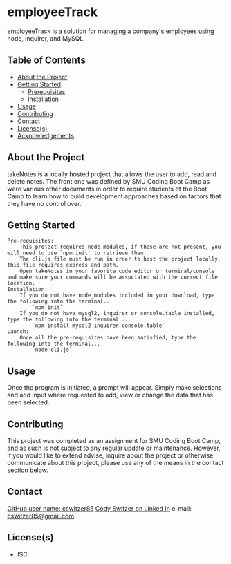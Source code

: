 # employeeTrack
employeeTrack is a solution for managing a company's employees using node, inquirer, and MySQL.

<!-- TABLE OF CONTENTS -->
## Table of Contents

* [About the Project](#About-the-project)
* [Getting Started](#Getting-started)
  * [Prerequisites](#Prerequisites)
  * [Installation](#Installation)
* [Usage](#Usage)
* [Contributing](#Contributing)
* [Contact](#Contact)
* [License(s)](#License(s))
* [Acknowledgements](#Acknowledgements)

## About the Project
takeNotes is a locally hosted project that allows the user to add, read and delete notes. The front end was defined by SMU Coding Boot Camp as were various other documents in order to require students of the Boot Camp to learn how to build development approaches based on factors that they have no control over.

## Getting Started
    Pre-requisites:
        This project requires node modules, if these are not present, you will need to use `npm init` to retrieve them.
        The cli.js file must be run in order to host the project locally, this file requires express and path.
        Open takeNotes in your favorite code editor or terminal/console and make sure your commands will be associated with the correct file location.
    Installation:
        If you do not have node_modules included in your download, type the following into the terminal...
            `npm init`
        If you do not have mysql2, inquirer or console.table installed, type the following into the terminal...
            `npm install mysql2 inquirer console.table`
    Launch:
        Once all the pre-requisites have been satisfied, type the following into the terminal...
            `node cli.js`


## Usage
Once the program is initiated, a prompt will appear. Simply make selections and add input where requested to add, view or change the data that has been selected.
<!-- ![alt text](pictureURL goes here) -->


## Contributing
This project was completed as an assignment for SMU Coding Boot Camp, and as such is not subject to any regular update or maintenance. However, if you would like to extend advise, inquire about the project or otherwise communicate about this project, please use any of the means in the contact section below.


## Contact
[GitHub user name: cswitzer85](https://github.com/cswitzer85 "cswitzer85's GitHub")
[Cody Switzer on Linked In](https://github.com/cswitzer85 "cody-switzer-1429593a's Linked In")
e-mail: cswitzer85@gmail.com

## License(s)
* ISC

<!-- ## Acknowledgements -->
